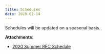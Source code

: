 ```yaml
---
title: Schedules
date: 2020-02-14
---
```


Schedules will be updated on a seasonal basis.

**Attachments:**

- [2020 Summer REC Schedule](/pdf-forms/2020SummerRECSchedule.pdf)
